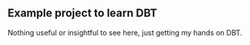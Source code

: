 ## Example project to learn DBT

Nothing useful or insightful to see here, just getting my hands on DBT.


